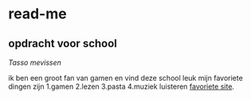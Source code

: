 # read-me
## opdracht voor school
_Tasso mevissen_

ik ben een groot fan van gamen en vind deze school leuk
mijn favoriete dingen zijn
1.gamen
2.lezen
3.pasta
4.muziek luisteren
[favoriete site](https://www.youtube.com/).

